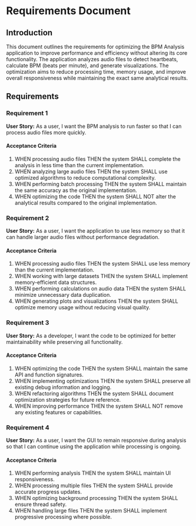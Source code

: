 # Requirements Document

## Introduction

This document outlines the requirements for optimizing the BPM Analysis application to improve performance and efficiency without altering its core functionality. The application analyzes audio files to detect heartbeats, calculate BPM (beats per minute), and generate visualizations. The optimization aims to reduce processing time, memory usage, and improve overall responsiveness while maintaining the exact same analytical results.

## Requirements

### Requirement 1

**User Story:** As a user, I want the BPM analysis to run faster so that I can process audio files more quickly.

#### Acceptance Criteria

1. WHEN processing audio files THEN the system SHALL complete the analysis in less time than the current implementation.
2. WHEN analyzing large audio files THEN the system SHALL use optimized algorithms to reduce computational complexity.
3. WHEN performing batch processing THEN the system SHALL maintain the same accuracy as the original implementation.
4. WHEN optimizing the code THEN the system SHALL NOT alter the analytical results compared to the original implementation.

### Requirement 2

**User Story:** As a user, I want the application to use less memory so that it can handle larger audio files without performance degradation.

#### Acceptance Criteria

1. WHEN processing audio files THEN the system SHALL use less memory than the current implementation.
2. WHEN working with large datasets THEN the system SHALL implement memory-efficient data structures.
3. WHEN performing calculations on audio data THEN the system SHALL minimize unnecessary data duplication.
4. WHEN generating plots and visualizations THEN the system SHALL optimize memory usage without reducing visual quality.

### Requirement 3

**User Story:** As a developer, I want the code to be optimized for better maintainability while preserving all functionality.

#### Acceptance Criteria

1. WHEN optimizing the code THEN the system SHALL maintain the same API and function signatures.
2. WHEN implementing optimizations THEN the system SHALL preserve all existing debug information and logging.
3. WHEN refactoring algorithms THEN the system SHALL document optimization strategies for future reference.
4. WHEN improving performance THEN the system SHALL NOT remove any existing features or capabilities.

### Requirement 4

**User Story:** As a user, I want the GUI to remain responsive during analysis so that I can continue using the application while processing is ongoing.

#### Acceptance Criteria

1. WHEN performing analysis THEN the system SHALL maintain UI responsiveness.
2. WHEN processing multiple files THEN the system SHALL provide accurate progress updates.
3. WHEN optimizing background processing THEN the system SHALL ensure thread safety.
4. WHEN handling large files THEN the system SHALL implement progressive processing where possible.

